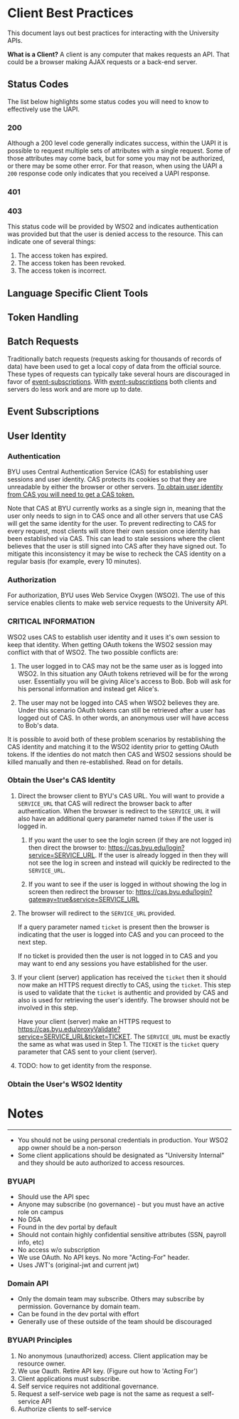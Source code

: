 # Client Best Practices

This document lays out best practices for interacting with the University APIs.

**What is a Client?** A client is any computer that makes requests an API. That could be a browser making AJAX requests or a back-end server.

## Status Codes

The list below highlights some status codes you will need to know to effectively use the UAPI.

### 200

Although a 200 level code generally indicates success, within the UAPI it is possible to request multiple sets of attributes with a single request. Some of those attributes may come back, but for some you may not be authorized, or there may be some other error. For that reason, when using the UAPI a `200` response code only indicates that you received a UAPI response.

### 401

### 403

This status code will be provided by WSO2 and indicates authentication was provided but that the user is denied access to the resource. This can indicate one of several things:

1. The access token has expired.
2. The access token has been revoked.
3. The access token is incorrect.

## Language Specific Client Tools

## Token Handling

## Batch Requests

Traditionally batch requests (requests asking for thousands of records of data) have been used to get a local copy of data from the official source. These types of requests can typically take several hours are discouraged in favor of [event-subscriptions](#event-subscriptions). With [event-subscriptions](#event-subscriptions) both clients and servers do less work and are more up to date.

## Event Subscriptions

## User Identity

### Authentication

BYU uses Central Authentication Service (CAS) for establishing user sessions and user identity. CAS protects its cookies so that they are unreadable by either the browser or other servers. [To obtain user identity from CAS you will need to get a CAS token.](#obtain-the-users-cas-identity)

Note that CAS at BYU currently works as a single sign in, meaning that the user only needs to sign in to CAS once and all other servers that use CAS will get the same identity for the user. To prevent redirecting to CAS for every request, most clients will store their own session once identity has been established via CAS. This can lead to stale sessions where the client believes that the user is still signed into CAS after they have signed out. To mitigate this inconsistency it may be wise to recheck the CAS identity on a regular basis (for example, every 10 minutes).

### Authorization

For authorization, BYU uses Web Service Oxygen (WSO2). The use of this service enables clients to make web service requests to the University API.

### CRITICAL INFORMATION

WSO2 uses CAS to establish user identity and it uses it's own session to keep that identity. When getting OAuth tokens the WSO2 session may conflict with that of WSO2. The two possible conflicts are: 

1. The user logged in to CAS may not be the same user as is logged into WSO2. In this situation any OAuth tokens retrieved will be for the wrong user. Essentially you will be giving Alice's access to Bob. Bob will ask for his personal information and instead get Alice's.

2. The user may not be logged into CAS when WSO2 believes they are. Under this scenario OAuth tokens can still be retrieved after a user has logged out of CAS. In other words, an anonymous user will have access to Bob's data.

It is possible to avoid both of these problem scenarios by restablishing the CAS identity and matching it to the WSO2 identity prior to getting OAuth tokens. If the identies do not match then CAS and WSO2 sessions should be killed manually and then re-established. Read on for details.

### Obtain the User's CAS Identity

1. Direct the browser client to BYU's CAS URL. You will want to provide a `SERVICE_URL` that CAS will redirect the browser back to after authentication. When the browser is redirect to the `SERVICE_URL` it will also have an additional query parameter named `token` if the user is logged in.

    1. If you want the user to see the login screen (if they are not logged in) then direct the browser to: https://cas.byu.edu/login?service=SERVICE_URL. If the user is already logged in then they will not see the log in screen and instead will quickly be redirected to the `SERVICE_URL`.

    2. If you want to see if the user is logged in without showing the log in screen then redirect the browser to: https://cas.byu.edu/login?gateway=true&service=SERVICE_URL

2. The browser will redirect to the `SERVICE_URL` provided. 

    If a query parameter named `ticket` is present then the browser is indicating that the user is logged into CAS and you can proceed to the next step. 
    
    If no ticket is provided then the user is not logged in to CAS and you may want to end any sessions you have established for the user.

3. If your client (server) application has received the `ticket` then it should now make an HTTPS request directly to CAS, using the `ticket`. This step is used to validate that the `ticket` is authentic and provided by CAS and also is used for retrieving the user's identify. The browser should not be involved in this step.

    Have your client (server) make an HTTPS request to https://cas.byu.edu/proxyValidate?service=SERVICE_URL&ticket=TICKET. The `SERVICE_URL` must be exactly the same as what was used in Step 1. The `TICKET` is the `ticket` query parameter that CAS sent to your client (server).

4. TODO: how to get identity from the response.

### Obtain the User's WSO2 Identity

# Notes

---

- You should not be using personal credentials in production. Your WSO2 app owner should be a non-person
- Some client applications should be designated as "University Internal" and they should be auto authorized to access resources.

### BYUAPI

- Should use the API spec
- Anyone may subscribe (no governance) - but you must have an active role on campus
- No DSA
- Found in the dev portal by default
- Should not contain highly confidential sensitive attributes (SSN, payroll info, etc)
- No access w/o subscription
- We use OAuth. No API keys. No more "Acting-For" header.
- Uses JWT's (original-jwt and current jwt)

### Domain API

- Only the domain team may subscribe. Others may subscribe by permission. Governance by domain team.
- Can be found in the dev portal with effort
- Generally use of these outside of the team should be discouraged

### BYUAPI Principles

1. No anonymous (unauthorized) access. Client application may be resource owner.
2. We use Oauth. Retire API key. (Figure out how to 'Acting For')
3. Client applications must subscribe.
4. Self service requires not additional governance.
5. Request a self-service web page is not the same as request a self-service API
6. Authorize clients to self-service
